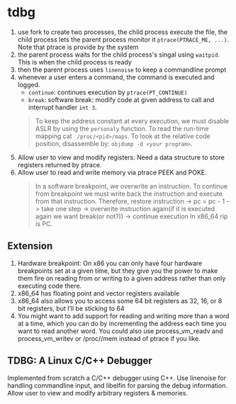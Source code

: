 # tdbg
1. use fork to create two processes, the child process execute the file, the child process lets the parent process monitor it `ptrace(PTRACE_ME, ...)`. Note that ptrace is provide by the system
2. the parent process waits for the child process's singal using `waitpid`. This is when the child process is ready 
3. then the parent process uses `linenoise` to keep a commandline prompt
4. whenever a user enters a command, the command is executed and logged. 
   - `continue`: continues execution by `ptrace(PT_CONTINUE)`
   - `break`: software break: modify code at given address to call and interrupt handler `int 3`. 
   > To keep the address constant at every execution, we must disable ASLR by using the `personaly` function. 
   > To read the run-time mapping cat ` /proc/<pid>/maps`. 
   > To look at the relative code position, disassemble by: `objdump -d <your program>`. 
5. Allow user to view and modify registers: Need a data structure to store registers returned by ptrace. 
6. Allow user to read and write memory via ptrace PEEK and POKE. 
   > In a software breakpoint, we overwrite an instruction. To continue from breakpoint we must write back the instruction and execute from that instruction. Therefore, restore instruction -> pc = pc - 1 -> take one step -> overwrite instruction again(if it is executed again we want break(or not?)) -> continue execution
   > In x86_64 rip is PC. 
## Extension
1. Hardware breakpoint: On x86 you can only have four hardware breakpoints set at a given time, but they give you the power to make them fire on reading from or writing to a given address rather than only executing code there.
2. x86_64  has floating point and vector registers available
3. x86_64 also allows you to access some 64 bit registers as 32, 16, or 8 bit registers, but I’ll be sticking to 64
4. You might want to add support for reading and writing more than a word at a time, which you can do by incrementing the address each time you want to read another word. You could also use process_vm_readv and process_vm_writev or /proc/<pid>/mem instead of ptrace if you like.
## TDBG: A Linux C/C++ Debugger
Implemented from scratch a C/C++ debugger using C++. 
Use linenoise for handling commandline input, and libelfin for parsing the debug information. 
Allow user to view and modify arbitrary registers & memories. 
